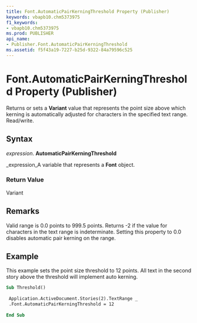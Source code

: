 ```yaml
---
title: Font.AutomaticPairKerningThreshold Property (Publisher)
keywords: vbapb10.chm5373975
f1_keywords:
- vbapb10.chm5373975
ms.prod: PUBLISHER
api_name:
- Publisher.Font.AutomaticPairKerningThreshold
ms.assetid: f5f43a19-7227-b25d-9322-84a79596c525
---
```



# Font.AutomaticPairKerningThreshold Property (Publisher)

Returns or sets a  **Variant** value that represents the point size above which kerning is automatically adjusted for characters in the specified text range. Read/write.


## Syntax

 _expression_. **AutomaticPairKerningThreshold**

 _expression_A variable that represents a  **Font** object.


### Return Value

Variant


## Remarks

Valid range is 0.0 points to 999.5 points. Returns -2 if the value for characters in the text range is indeterminate. Setting this property to 0.0 disables automatic pair kerning on the range.


## Example

This example sets the point size threshold to 12 points. All text in the second story above the threshold will implement auto kerning.


```vb
Sub Threshold() 
 
 Application.ActiveDocument.Stories(2).TextRange _ 
 .Font.AutomaticPairKerningThreshold = 12 
 
End Sub
```


